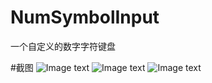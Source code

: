 # NumSymbolInput
一个自定义的数字字符键盘


#截图
![Image text](https://raw.githubusercontent.com/nealkafuly/NumSymbolInput/master/screencap/01.png)
![Image text](https://raw.githubusercontent.com/nealkafuly/NumSymbolInput/master/screencap/02.png)
![Image text](https://raw.githubusercontent.com/nealkafuly/NumSymbolInput/master/screencap/03.png)
